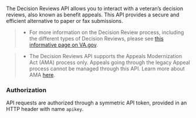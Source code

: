The Decision Reviews API allows you to interact with a veteran’s decision reviews, also known as benefit appeals. This API provides a secure and efficient alternative to paper or fax submissions.

> * For more information on the Decision Review process, including the different types of Decision Reviews, please see [this informative page on VA.gov](https://www.va.gov/decision-reviews/).

> * The Decision Reviews API supports the Appeals Modernization Act (AMA) process only. Appeals going through the legacy Appeal process cannot be managed through this API. Learn more about AMA [here](https://benefits.va.gov/benefits/appeals.asp).

### Authorization

API requests are authorized through a symmetric API token, provided in an HTTP header with name `apikey`.
